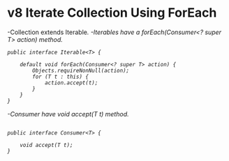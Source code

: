 # v8 Iterate Collection Using ForEach

  -Collection extends Iterable<I>.
  -Iterables have a forEach(Consumer<? super T> action) method.

````
public interface Iterable<T> {
   
    default void forEach(Consumer<? super T> action) {
        Objects.requireNonNull(action);
        for (T t : this) {
            action.accept(t);
        }
    }
}
````
  -Consumer<I> have void accept(T t) method.
````

public interface Consumer<T> {

    void accept(T t);
}
````
